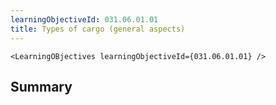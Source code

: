 ```yaml
---
learningObjectiveId: 031.06.01.01
title: Types of cargo (general aspects)
---
```


```tsx eval
<LearningOBjectives learningObjectiveId={031.06.01.01} />
```

## Summary
